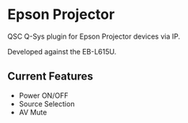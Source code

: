 # Epson Projector

QSC Q-Sys plugin for Epson Projector devices via IP.

Developed against the EB-L615U.

## Current Features

- Power ON/OFF
- Source Selection
- AV Mute
